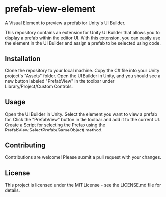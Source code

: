 # prefab-view-element
A Visual Element to preview a prefab for Unity's UI Builder.

This repository contains an extension for Unity UI Builder that allows you to display a prefab within the editor UI. With this extension, you can easily use the element in the UI Builder and assign a prefab to be selected using code.

## Installation

Clone the repository to your local machine.
Copy the C# file into your Unity project's "Assets" folder.
Open the UI Builder in Unity, and you should see a new button labeled "PrefabView" in the toolbar under Library/Project/Custom Controls.

## Usage

Open the UI Builder in Unity.
Select the element you want to view a prefab for.
Click the "PrefabView" button in the toolbar and add it to the current UI.
Create a Script for selecting the Prefab using the PrefabView.SelectPrefab(GameObject) method.


## Contributing

Contributions are welcome! Please submit a pull request with your changes.

## License

This project is licensed under the MIT License - see the LICENSE.md file for details.
